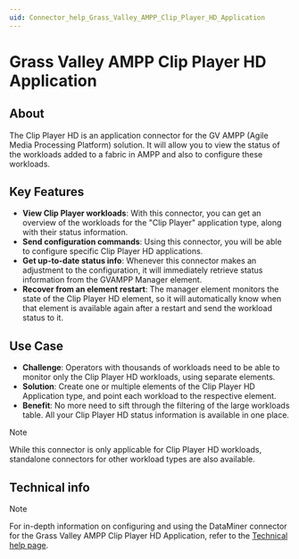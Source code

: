 ```yaml
---
uid: Connector_help_Grass_Valley_AMPP_Clip_Player_HD_Application
---
```


# Grass Valley AMPP Clip Player HD Application

## About

The Clip Player HD is an application connector for the GV AMPP (Agile Media Processing Platform) solution. It will allow you to view the status of the workloads added to a fabric in AMPP and also to configure these workloads.

## Key Features

- **View Clip Player workloads**: With this connector, you can get an overview of the workloads for the "Clip Player" application type, along with their status information.
- **Send configuration commands**: Using this connector, you will be able to configure specific Clip Player HD applications.
- **Get up-to-date status info**: Whenever this connector makes an adjustment to the configuration, it will immediately retrieve status information from the GVAMPP Manager element.
- **Recover from an element restart**: The manager element monitors the state of the Clip Player HD element, so it will automatically know when that element is available again after a restart and send the workload status to it.

## Use Case

- **Challenge**: Operators with thousands of workloads need to be able to monitor only the Clip Player HD workloads, using separate elements.
- **Solution**: Create one or multiple elements of the Clip Player HD Application type, and point each workload to the respective element.
- **Benefit**: No more need to sift through the filtering of the large workloads table. All your Clip Player HD status information is available in one place.

> [!NOTE]
> While this connector is only applicable for Clip Player HD workloads, standalone connectors for other workload types are also available.

## Technical info

> [!NOTE]
> For in-depth information on configuring and using the DataMiner connector for the Grass Valley AMPP Clip Player HD Application, refer to the [Technical help page](xref:Connector_help_Grass_Valley_AMPP_Clip_Player_HD_Application_Technical).

